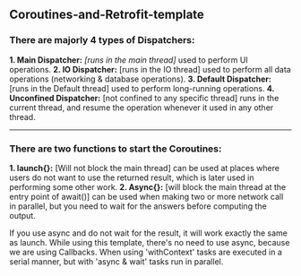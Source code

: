 ## Coroutines-and-Retrofit-template

### There are majorly 4 types of Dispatchers:
   **1. Main Dispatcher:** *[runs in the main thread]* used to perform UI operations.
   **2. IO Dispatcher:** [runs in the IO thread] used to perform all data operations
       (networking & database operations).
   **3. Default Dispatcher:** [runs in the Default thread] used to perform long-running operations.
   **4. Unconfined Dispatcher:** [not confined to any specific thread] runs in the current thread,
       and resume the operation whenever it used in any other thread.
 ***************************************************************************************************
 ### There are two functions to start the Coroutines:
   **1. launch{}:** [Will not block the main thread] can be used at places where users do not want to
       use the returned result, which is later used in performing some other work.
   **2. Async{}:** [will block the main thread at the entry point of await()] can be used when making
       two or more network call in parallel, but you need to wait for the answers before computing
       the output.
 
  **<Note>** If you use async and do not wait for the result, it will work exactly the same as launch.
  **<Note>** While using this template, there's no need to use async, because we are using Callbacks.
  **<Note>** When using 'withContext' tasks are executed in a serial manner, but with 'async & wait'
       tasks run in parallel.
